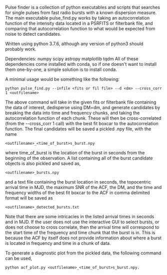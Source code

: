 
Pulse finder is a collection of python executables and scripts that searches for single pulses from fast radio bursts with a known dispersion measure. The main executable pulse_find.py works by taking an autocorrelation function of the intensity data located in a PSRFITS or filterbank file, and comparing that autocorrelation function to what would be expected from noise to detect candidates.

Written using python 3.7.6, although any version of python3 should probably work.


Dependencies:
	numpy
	scipy
	astropy
	matplotlib
	tqdm
All of these dependencies come installed with conda, so if one doesn't want to install them one-by-one, a simple solution is to install conda.
	
	

A minimal usage would be something like the following:
	
	python pulse_find.py --infile <fits or fil file> --d <dm> --cross_corr 1 <outfilename>

The above command will take in the given fits or filterbank file containing the data of interest, dedisperse using DM=dm, and generate candidates by breaking the data into time and frequency chunks, and taking the autocorrelation function of each chunk. These will then be cross-correlated (from the --cross_corr 1 call) with the best fit boxcar to the autocorrelation function. The final candidates will be saved a pickled .npy file, with the name
	
	<outfilename>_<time_of_burst>s_burst.npy

where time_of_burst is the location of the burst in seconds from the beginning of the observation. A list containing all of the burst candidate objects is also pickled and saved as,

	<outfilename>_bursts.npy
	
and a text file containing the burst location in seconds, the topocentric arrival time in MJD, the maximum SNR of the ACF, the DM, and the time and frequency widths of the best fit boxcar to the ACF in comma delimited format will be saved as

	<outfilename>_detected_bursts.txt

Note that there are some intricacies in the listed arrival times in seconds and in MJD. If the user does not use the interactive GUI to select bursts, or does not choose to cross correlate, then the arrival time will correspond to the start time of the frequency and time chunk that the burst is in. This is because the ACF by itself does not provide information about where a burst is located in frequency and time in a chunk of data. 

To generate a diagnostic plot from the pickled data, the following command can be used,
	
	python acf_plot.py <outfilename>_<time_of_burst>s_burst.npy.




